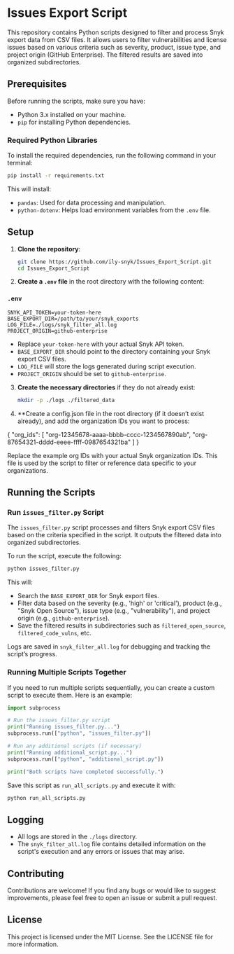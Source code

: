 
# Issues Export Script

This repository contains Python scripts designed to filter and process Snyk export data from CSV files. It allows users to filter vulnerabilities and license issues based on various criteria such as severity, product, issue type, and project origin (GitHub Enterprise). The filtered results are saved into organized subdirectories.

## Prerequisites

Before running the scripts, make sure you have:

- Python 3.x installed on your machine.
- `pip` for installing Python dependencies.

### Required Python Libraries

To install the required dependencies, run the following command in your terminal:

```bash
pip install -r requirements.txt
```

This will install:

- `pandas`: Used for data processing and manipulation.
- `python-dotenv`: Helps load environment variables from the `.env` file.

## Setup

1. **Clone the repository**:

   ```bash
   git clone https://github.com/ily-snyk/Issues_Export_Script.git
   cd Issues_Export_Script
   ```

2. **Create a `.env` file** in the root directory with the following content:

### `.env`

```
SNYK_API_TOKEN=your-token-here
BASE_EXPORT_DIR=/path/to/your/snyk_exports
LOG_FILE=./logs/snyk_filter_all.log
PROJECT_ORIGIN=github-enterprise
```

- Replace `your-token-here` with your actual Snyk API token.
- `BASE_EXPORT_DIR` should point to the directory containing your Snyk export CSV files.
- `LOG_FILE` will store the logs generated during script execution.
- `PROJECT_ORIGIN` should be set to `github-enterprise`.

3. **Create the necessary directories** if they do not already exist:

   ```bash
   mkdir -p ./logs ./filtered_data
   ```
4. **Create a config.json file in the root directory (if it doesn’t exist already), and add the organization IDs you want to process:

{
  "org_ids": [
    "org-12345678-aaaa-bbbb-cccc-1234567890ab",
    "org-87654321-dddd-eeee-ffff-0987654321ba"
  ]
}

Replace the example org IDs with your actual Snyk organization IDs.
This file is used by the script to filter or reference data specific to your organizations.

## Running the Scripts

### Run `issues_filter.py` Script

The `issues_filter.py` script processes and filters Snyk export CSV files based on the criteria specified in the script. It outputs the filtered data into organized subdirectories.

To run the script, execute the following:

```bash
python issues_filter.py
```

This will:

- Search the `BASE_EXPORT_DIR` for Snyk export files.
- Filter data based on the severity (e.g., 'high' or 'critical'), product (e.g., "Snyk Open Source"), issue type (e.g., "vulnerability"), and project origin (e.g., `github-enterprise`).
- Save the filtered results in subdirectories such as `filtered_open_source`, `filtered_code_vulns`, etc.

Logs are saved in `snyk_filter_all.log` for debugging and tracking the script’s progress.

### Running Multiple Scripts Together

If you need to run multiple scripts sequentially, you can create a custom script to execute them. Here is an example:

```python
import subprocess

# Run the issues_filter.py script
print("Running issues_filter.py...")
subprocess.run(["python", "issues_filter.py"])

# Run any additional scripts (if necessary)
print("Running additional_script.py...")
subprocess.run(["python", "additional_script.py"])

print("Both scripts have completed successfully.")
```

Save this script as `run_all_scripts.py` and execute it with:

```bash
python run_all_scripts.py
```

## Logging

- All logs are stored in the `./logs` directory.
- The `snyk_filter_all.log` file contains detailed information on the script's execution and any errors or issues that may arise.

## Contributing

Contributions are welcome! If you find any bugs or would like to suggest improvements, please feel free to open an issue or submit a pull request.

## License

This project is licensed under the MIT License. See the LICENSE file for more information.
